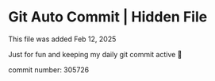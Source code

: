 # Git Auto Commit | Hidden File

This file was added Feb 12, 2025

Just for fun and keeping my daily git commit active 🤪

commit number: 305726
